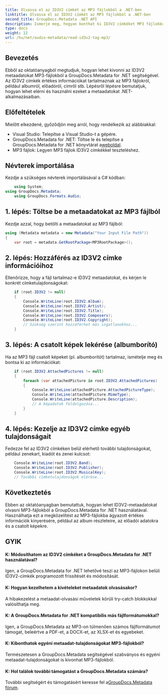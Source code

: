 ```yaml
---
title: Olvassa el az ID3V2 címkét az MP3 fájlokból a .NET-ben
linktitle: Olvassa el az ID3V2 címkét az MP3 fájlokból a .NET-ben
second_title: GroupDocs.Metadata .NET API
description: Ismerje meg, hogyan bonthat ki ID3V2 címkéket MP3 fájlokból a GroupDocs.Metadata for .NET segítségével. Album, előadó és egyebek programozottan elérése.
type: docs
weight: 12
url: /hu/net/audio-metadata/read-id3v2-tag-mp3/
---
```

## Bevezetés
Ebből az oktatóanyagból megtudjuk, hogyan lehet kivonni az ID3V2 metaadatokat MP3-fájlokból a GroupDocs.Metadata for .NET segítségével. Az ID3V2 címkék értékes információkat tartalmaznak az MP3 fájlokról, például albumról, előadóról, címről stb. Lépésről lépésre bemutatjuk, hogyan lehet elérni és használni ezeket a metaadatokat .NET-alkalmazásaiban.
## Előfeltételek
Mielőtt elkezdené, győződjön meg arról, hogy rendelkezik az alábbiakkal:
- Visual Studio: Telepítse a Visual Studio-t a gépére.
-  GroupDocs.Metadata for .NET: Töltse le és telepítse a GroupDocs.Metadata for .NET könyvtárat a[weboldal](https://releases.groupdocs.com/metadata/net/).
- MP3 fájlok: Legyen MP3 fájlok ID3V2 címkékkel teszteléshez.

## Névterek importálása
Kezdje a szükséges névterek importálásával a C# kódban:
```csharp
    using System;
using GroupDocs.Metadata;
    using GroupDocs.Formats.Audio;
```
## 1. lépés: Töltse be a metaadatokat az MP3 fájlból
Kezdje azzal, hogy betölti a metaadatokat az MP3 fájlból:
```csharp
using (Metadata metadata = new Metadata("Your Input File Path"))
{
    var root = metadata.GetRootPackage<MP3RootPackage>();
```
## 2. lépés: Hozzáférés az ID3V2 címke információihoz
Ellenőrizze, hogy a fájl tartalmaz-e ID3V2 metaadatokat, és kérjen le konkrét címketulajdonságokat:
```csharp
    if (root.ID3V2 != null)
    {
        Console.WriteLine(root.ID3V2.Album);
        Console.WriteLine(root.ID3V2.Artist);
        Console.WriteLine(root.ID3V2.Title);
        Console.WriteLine(root.ID3V2.Composers);
        Console.WriteLine(root.ID3V2.Copyright);
        // Szükség szerint hozzáférhet más ingatlanokhoz...
    }
```
## 3. lépés: A csatolt képek lekérése (albumborító)
Ha az MP3 fájl csatolt képeket (pl. albumborítót) tartalmaz, ismételje meg és bontsa ki az információkat:
```csharp
    if (root.ID3V2.AttachedPictures != null)
    {
        foreach (var attachedPicture in root.ID3V2.AttachedPictures)
        {
            Console.WriteLine(attachedPicture.AttachedPictureType);
            Console.WriteLine(attachedPicture.MimeType);
            Console.WriteLine(attachedPicture.Description);
            // A képadatok feldolgozása...
        }
    }
```
## 4. lépés: Kezelje az ID3V2 címke egyéb tulajdonságait
Fedezze fel az ID3V2 címkéken belül elérhető további tulajdonságokat, például zenekart, kiadót és zenei kulcsot:
```csharp
    Console.WriteLine(root.ID3V2.Band);
    Console.WriteLine(root.ID3V2.Publisher);
    Console.WriteLine(root.ID3V2.MusicalKey);
    // További címketulajdonságok elérése...
```

## Következtetés
Ebben az oktatóanyagban bemutattuk, hogyan lehet ID3V2-metaadatokat olvasni MP3-fájlokból a GroupDocs.Metadata for .NET használatával. Használhatja ezt a megközelítést az MP3-fájlokba ágyazott értékes információk kinyerésére, például az album részleteire, az előadói adatokra és a csatolt képekre.

## GYIK
#### K: Módosíthatom az ID3V2 címkéket a GroupDocs.Metadata for .NET használatával?
Igen, a GroupDocs.Metadata for .NET lehetővé teszi az MP3-fájlokon belüli ID3V2-címkék programozott frissítését és módosítását.
#### K: Hogyan kezelhetem a kivételeket metaadatok olvasásakor?
A hibakezelést a metaadat-olvasási műveletek körüli try-catch blokkokkal valósíthatja meg.
#### K: A GroupDocs.Metadata for .NET kompatibilis más fájlformátumokkal?
Igen, a GroupDocs.Metadata az MP3-on túlmenően számos fájlformátumot támogat, beleértve a PDF-et, a DOCX-et, az XLSX-et és egyebeket.
#### K: Kibonthatok egyéni metaadat-tulajdonságokat MP3-fájlokból?
Természetesen a GroupDocs.Metadata segítségével szabványos és egyéni metaadat-tulajdonságokat is kivonhat MP3-fájlokból.
#### K: Hol találok további támogatást a GroupDocs.Metadata számára?
 További segítségért és támogatásért keresse fel a[GroupDocs.Metadata fórum](https://forum.groupdocs.com/c/metadata/14).